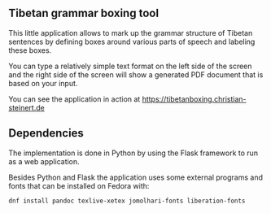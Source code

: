 ## Tibetan grammar boxing tool
This little application allows to mark up the grammar structure of Tibetan sentences by defining boxes around various parts of speech and labeling these boxes. 

You can type a relatively simple text format on the left side of the screen and the right side of the screen will show a generated PDF document that is based on your input. 

You can see the application in action at https://tibetanboxing.christian-steinert.de

## Dependencies
The implementation is done in Python by using the Flask framework to run as a web application.

Besides Python and Flask the application uses some external programs and fonts that can be installed on Fedora with:
```
dnf install pandoc texlive-xetex jomolhari-fonts liberation-fonts
```
